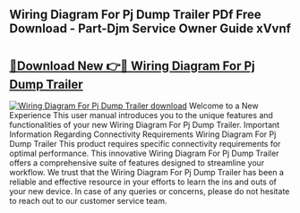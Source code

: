 ## Wiring Diagram For Pj Dump Trailer PDf Free Download - Part-Djm Service Owner Guide xVvnf

# <h2><a href="http://dfmot2a.blite.top/?on=Wiring+Diagram+For+Pj+Dump+Trailer">🔗Download New 👉🔴 Wiring Diagram For Pj Dump Trailer</a></h2>

[![Wiring Diagram For Pj Dump Trailer download](https://i.imgur.com/lujVjoI.png)](http://dfmot2a.blite.top/?on=Wiring+Diagram+For+Pj+Dump+Trailer)
Welcome to a New Experience This user manual introduces you to the unique features and functionalities of your new Wiring Diagram For Pj Dump Trailer. Important Information Regarding Connectivity Requirements Wiring Diagram For Pj Dump Trailer This product requires specific connectivity requirements for optimal performance. This innovative Wiring Diagram For Pj Dump Trailer offers a comprehensive suite of features designed to streamline your workflow. We trust that the Wiring Diagram For Pj Dump Trailer has been a reliable and effective resource in your efforts to learn the ins and outs of your new device. In case of any queries or concerns, please do not hesitate to reach out to our customer service team.
